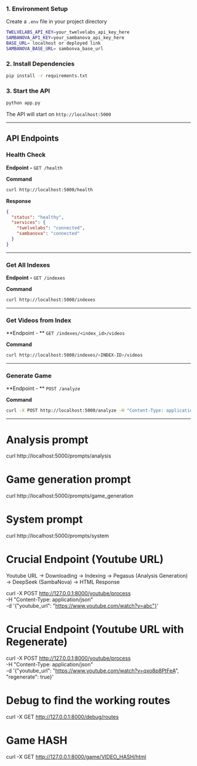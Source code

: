 

### 1. Environment Setup
Create a `.env` file in your project directory
```bash
TWELVELABS_API_KEY=your_twelvelabs_api_key_here
SAMBANOVA_API_KEY=your_sambanova_api_key_here
BASE_URL= localhost or deployed link
SAMBANOVA_BASE_URL= sambonva_base_url
```

### 2. Install Dependencies
```bash
pip install -r requirements.txt
```

### 3. Start the API
```bash
python app.py
```

The API will start on `http://localhost:5000`

---

## API Endpoints 

### **Health Check**

**Endpoint -** `GET /health`

**Command**
```bash
curl http://localhost:5000/health
```

**Response**
```json
{
  "status": "healthy",
  "services": {
    "twelvelabs": "connected",
    "sambanova": "connected"
  }
}
```

---

### **Get All Indexes**

**Endpoint -** `GET /indexes`

**Command**
```bash
curl http://localhost:5000/indexes
```


---

### **Get Videos from Index**

**Endpoint - ** `GET /indexes/<index_id>/videos`

**Command**
```bash
curl http://localhost:5000/indexes/<INDEX-ID>/videos
```

---

### **Generate Game**

**Endpoint - ** `POST /analyze`


**Command**
```bash
curl -X POST http://localhost:5000/analyze -H "Content-Type: application/json" -d '{"video_id": "<VIDEO_ID>"}'
```


---


# Analysis prompt
curl http://localhost:5000/prompts/analysis

# Game generation prompt  
curl http://localhost:5000/prompts/game_generation

# System prompt
curl http://localhost:5000/prompts/system

# Crucial Endpoint (Youtube URL)

Youtube URL -> Downloading -> Indexing -> Pegasus (Analysis Generation) -> DeepSeek (SambaNova) -> HTML Response

curl -X POST http://127.0.0.1:8000/youtube/process \
  -H "Content-Type: application/json" \
  -d '{"youtube_url": "https://www.youtube.com/watch?v=abc"}'


# Crucial Endpoint (Youtube URL with Regenerate)

  curl -X POST http://127.0.0.1:8000/youtube/process \
  -H "Content-Type: application/json" \
  -d '{"youtube_url": "https://www.youtube.com/watch?v=qxo8p8PtFeA", "regenerate": true}'


# Debug to find the working routes

  curl -X GET http://127.0.0.1:8000/debug/routes

# Game HASH

  curl -X GET http://127.0.0.1:8000/game/VIDEO_HASH/html